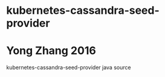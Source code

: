 # kubernetes-cassandra-seed-provider
# Yong Zhang 2016
kubernetes-cassandra-seed-provider java source

